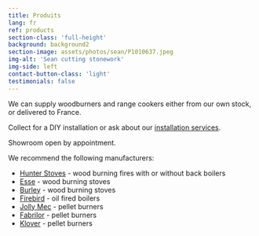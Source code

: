 ```yaml
---
title: Produits
lang: fr
ref: products
section-class: 'full-height'
background: background2
section-image: assets/photos/sean/P1010637.jpeg
img-alt: 'Sean cutting stonework'
img-side: left
contact-button-class: 'light'
testimonials: false
---
```

We can supply woodburners and range cookers either from our own stock, or delivered to France.

Collect for a DIY installation or ask about our [installation services](#services).

Showroom open by appointment.

We recommend the following manufacturers:

- [Hunter Stoves](https://www.hunterstoves.co.uk/) - wood burning fires with or without back boilers
- [Esse](https://www.esse.com/) - wood burning stoves
- [Burley](https://burley.co.uk/) - wood burning stoves
- [Firebird](https://firebird.uk.com/) - oil fired boilers
- [Jolly Mec](https://jolly-mec.it/en/products) - pellet burners
- [Fabrilor](https://www.fabriloriberica.es/fabrilor-iberica.php) - pellet burners
- [Klover](https://www.klover.it/en) - pellet burners